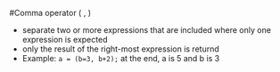 #Comma operator ( , )

- separate two or more expressions that are included where only one expression is expected
- only the result of the right-most expression is returnd
- Example: `a = (b=3, b+2);` at the end, a is 5 and b is 3
